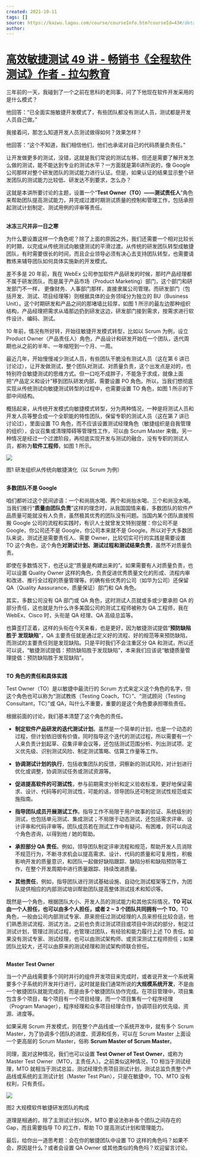 ```yaml
---
created: 2021-10-11
tags: []
source: https://kaiwu.lagou.com/course/courseInfo.htm?courseId=43#/detail/pc?id=1585
author: 
---
```


# [高效敏捷测试 49 讲 - 畅销书《全程软件测试》作者 - 拉勾教育](https://kaiwu.lagou.com/course/courseInfo.htm?courseId=43#/detail/pc?id=1585)


三年前的一天，我碰到了一个之前在思科的老同事，问了下他现在软件开发采用的是什么模式？  

他回答：“已全面实施敏捷开发模式了，有些团队都没有测试人员，测试都是开发人员自己做。”

我接着问，那怎么知道开发人员测试做得如何？效果怎样？

他回答：“这个不知道，我们相信他们，他们也承诺对自己的代码质量负责任。”

让开发做更多的测试，没错，这就是我们常说的测试左移，但还是需要了解开发怎么做的测试，能不能达到专业的测试水平？一方面就是第6讲所说的，像 Google 公司那样对整个研发团队的测试能力进行认证。但是，如果认证的结果显示整个研发团队的测试能力比较低、研发达不到要求，怎么办？

这就是本讲所要讨论的主题，设置一个“**Test Owner（TO）——测试责任人**”角色来帮助团队提高测试能力，并完成过渡时期测试质量的控制和管理工作，包括承担起测试计划制定、测试用例的评审等责任。

## 

**冰冻三尺并非一日之寒**

为什么要设置这样一个角色呢？除了上面的原因之外，我们还需要一个相对比较长的时期，以完成从传统测试向敏捷测试的平滑过渡。从传统的研发团队转型成敏捷团队，有时需要很长的时间，而且企业领导必须有决心去支持团队转型，也需要请教练来辅导团队如何具体实施新的开发模式。

差不多是 20 年前，我在 WebEx 公司参加软件产品研发的时候，那时产品经理都不属于研发团队，而是属于产品市场（Product Marketing）部门，这个部门和研发部门不一样， 更像财务、人事部门那样，直接隶属公司管理。而研发部门（包括开发、测试、项目经理等）则根据具体的业务领域分为独立的 BU（Business Unit）。这个时期研发和产品之间的那堵墙比较厚，如图 1 所示的最左边那种组织结构，产品经理把需求从墙那边扔到研发这边，研发部门接到需求，按需求进行软件设计、编码、测试。

10 年前，情况有所好转，开始往敏捷开发模式转型，比如以 Scrum 为例，设立 Product Owner（产品责任人）角色，产品设计和研发开始在一个团队，迭代周期也从之前的半年、一年缩短到一个月、一周。

最近几年，开始慢慢减少测试人员，有些团队干脆没有测试人员（这在第 6 讲已讨论过），让开发做测试，整个团队对测试、对质量负责，这个出发点是对的，也特别符合敏捷测试的思维方式。但一口吃不成胖子，不能急于求成，就像上面把“产品定义和设计”移到团队研发内部，需要设置 PO 角色。所以，当我们想彻底实现从传统测试向敏捷测试转型的过程中，也需要设置 TO 角色，如图 1 所示的下部中间结构。

概括起来，从传统开发模式向敏捷模式转型，分为两种情况，一种是将测试人员和开发人员等整合成一个全职能的特性团队，保留专职的测试人员（这在第 7 讲已讨论过），里面设置 TO 角色，而不应该设置测试经理角色（敏捷组织是自我管理的组织），会议召集或清理障碍等管理性工作，可以由 Scrum Master 来做。另一种情况是经过一个过渡阶段，再彻底实现开发与测试的融合，没有专职的测试人员，都称为**软件工程师**，如图 1 所示。

 ![](https://s0.lgstatic.com/i/image3/M01/6D/CB/Cgq2xl5eH-eAdcX0AAVtUaK_J8w145.png) 

图1 研发组织从传统向敏捷演化（以 Scrum 为例）

## 

**多数团队不是 Google**

咱们都听过这个民间谚语：一个和尚挑水喝、两个和尚抬水喝、三个和尚没水喝。当我们推行“**质量由团队负责**”这样的理念时，从我国国情来看，多数团队的软件产品质量可能就没有人负责，虽然极其优秀的团队没有问题。当国内某个团队直接照搬 Google 公司的流程和实践时，有识人士就曾发文特别提醒：你公司不是 Google，你公司还不是 Google，你公司本来就不是 Google。所以对于大多数团队来说，测试还是需要责任人、需要 Owner，比较切实可行的实践是需要设置 TO 这个角色，这个角色**对测试计划、测试过程和测试结果负责**，虽然不对质量负责。

即使在多数情况下，也还认定“质量是构建出来的”。如果需要有人对质量负责，也可以设置 Quality Owner 这样的角色，负责促进优秀质量文化的形成、流程内审和改进、推行全过程的质量管理等。的确有些优秀的公司（如华为公司）还保留 QA（Quality Aassurance，质量保证）部门和 QA 角色。

其实，多数公司没有 QA 部门或 QA 角色，这时测试人员就或多或少要承担 QA 的部分责任，这也就是为什么许多美国公司的测试工程师被称为 QA 工程师，我在 WebEx、Cisco 时，头衔是 QA 经理、QA 高级总监等。

也算歪打正着，这样的头衔在今天来看，也是更好，因为敏捷测试提倡“**预防缺陷 胜于 发现缺陷**”，QA 主要责任就是通过定义好的流程、好的规范等来预防缺陷，而测试的主要责任则是发现缺陷。只是平时我们不会注重区分 QA 和测试，所以还可以说，“敏捷测试提倡：预防缺陷胜于发现缺陷”，本来我们应该说“敏捷质量管理提倡：预防缺陷胜于发现缺陷”。

## 

**TO** **角色的责任和具体实践**

Test Owner（TO）是以敏捷中最流行的 Scrum 方式来定义这个角色的名字，但这个角色也可以称为“测试教练（Testing Coach，TC）”、“测试顾问（Testing Consultant，TC）”或 QA，叫什么不重要，重要的是这个角色要承担哪些责任。

根据前面的讨论，我们基本清楚了这个角色的责任。

-   **制定软件产品研发的迭代测试计划**。虽然是一个简单的计划，也是一个动态的过程，但计划依旧很有价值，同时指导这个迭代的测试过程，所以需要有一个人来负责计划起草、召集评审会议等，还包括测试范围分析、列出测试项、定义优先级、识别测试风险、制定测试策略、估算工作量等工作。
    
-   **协调测试计划的执行**，包括收集团队的反馈，洞察新的测试风险，对计划进行优化或调整，协调测试任务或测试资源等。
    
-   **促进提高软件的可测试性**，参与前期需求分析和定义验收标准，更好地保证需求、设计、代码等的可测试性，可能的话，领导团队还可制定测试性规范或实施指南。
    
-   **指导团队成员开展测试工作**。指导工作不局限于用户故事的验证、系统级别的测试，也包括单元测试、集成测试；不局限于动态测试，还包括需求评审、设计评审和代码评审等。团队成员若在测试工作中有疑问、有困难，则可以向这个角色咨询，以得到他 / 她的帮助。
    
-   **承担部分 QA 责任**。例如，领导团队制定评审流程和规范，帮助开发人员消除不规范行为，不断寻求机会以提高需求、设计、代码的质量和可复用性，积极影响开发的质量意识，和团队一起做好缺陷跟踪、缺陷分析和缺陷预防等工作，在整个开发周期中进行质量跟踪、持续改进质量。
    
-   **其他责任**，例如，指导团队进行测试基础设施、自动化测试框架等工作，为团队提供相应的内部测试培训帮助团队提高整体测试技术和知识等。
    

既然是一个角色，根据团队大小、开发人员的测试能力和其他实际情况，**TO 可以由一个人担任，也可以由多个人担任，或者 2 ~ 3 个团队共同拥有一个 TO**。TO 角色，一般由公司内部测试专家、原来担任过测试经理的人员来担任比较合适，他们熟悉测试流程、测试方法，之前也负责过测试项目或项目中测试的部分，制定过测试计划，管理过测试过程，也管理过团队，有经验和能力履行上述 TO 责任。如果没有测试专家、测试经理，也可以由测试架构师、或资深测试工程师担任；如果团队比较大，还可以由原来的测试经理和测试架构师联合担任。

## 

**Master Test Owner**

当一个产品线需要多个同时并行的组件开发项目来完成时，或者说开发一个系统需要多个子系统的开发并行进行，这时就是我们通常所说的**大规模系统开发**，不是由一个敏捷团队就能完成的，而是由多个敏捷团队协作完成。在项目管理中，项目集包含多个项目，每个项目有一个项目经理，而一个项目集有一个程序经理（Program Manager），程序经理和众多项目经理合作，协调项目的优先级、资源、进度等。

如果采用 Scrum 开发模式，则在整个产品线或一个系统开发中，就有多个 Scrum Master，为了协调多个团队的进度、资源和任务，可以在 Scrum Master 上面设一个更高层的 Scrum Master，俗称 **Scrum Master of Scrum Master**。

同理，面对这种情况，我们也可以设置 **Test Owner of Test Owner**，或称为 Master Test Owner（MTO，主责任人）。之前类似这种情况，TO 相当于测试经理，MTO 就相当于测试总监，测试经理负责项目测试计划，测试总监负责整个产品线或系统的主测试计划（Master Test Plan），只是在敏捷中，TO、MTO 没有权利，只有责任。

 ![](https://s0.lgstatic.com/i/image3/M01/6D/CB/CgpOIF5eH_uASvi2AANL2NAEMxQ709.png) 

图2 大规模软件敏捷研发团队的构成

道理是相通的，除了主测试计划以外，MTO 要设法弥补各个团队之间存在的 Gap，而且需要指导 TO 的工作，帮助 TO 提高测试计划和管理能力。

最后，给你出一道思考题：会在你的敏捷团队中设置 TO 这样的角色吗？如果不会，原因是什么？或者会设置 QA Owner 或其他类似的角色吗？欢迎留言讨论。
